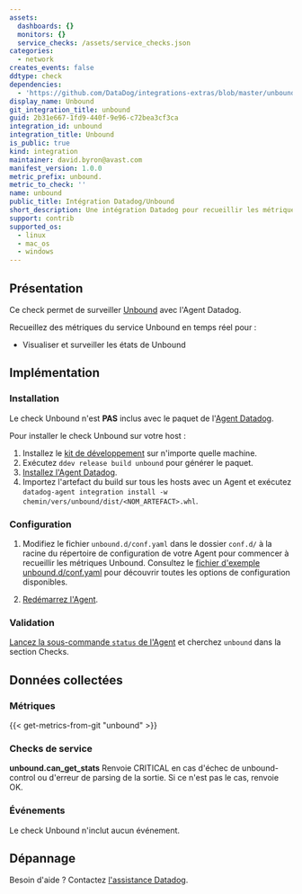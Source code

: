```yaml
---
assets:
  dashboards: {}
  monitors: {}
  service_checks: /assets/service_checks.json
categories:
  - network
creates_events: false
ddtype: check
dependencies:
  - 'https://github.com/DataDog/integrations-extras/blob/master/unbound/README.md'
display_name: Unbound
git_integration_title: unbound
guid: 2b31e667-1fd9-440f-9e96-c72bea3cf3ca
integration_id: unbound
integration_title: Unbound
is_public: true
kind: integration
maintainer: david.byron@avast.com
manifest_version: 1.0.0
metric_prefix: unbound.
metric_to_check: ''
name: unbound
public_title: Intégration Datadog/Unbound
short_description: Une intégration Datadog pour recueillir les métriques Unbound
support: contrib
supported_os:
  - linux
  - mac_os
  - windows
---
```

## Présentation

Ce check permet de surveiller [Unbound][1] avec l'Agent Datadog.

Recueillez des métriques du service Unbound en temps réel pour :

* Visualiser et surveiller les états de Unbound

## Implémentation

### Installation

Le check Unbound n'est **PAS** inclus avec le paquet de l'[Agent Datadog][2].

Pour installer le check Unbound sur votre host :

1. Installez le [kit de développement][3] sur n'importe quelle machine.
2. Exécutez `ddev release build unbound` pour générer le paquet.
3. [Installez l'Agent Datadog][4].
4. Importez l'artefact du build sur tous les hosts avec un Agent et exécutez `datadog-agent integration install -w chemin/vers/unbound/dist/<NOM_ARTEFACT>.whl`.

### Configuration

1. Modifiez le fichier `unbound.d/conf.yaml` dans le dossier `conf.d/` à la racine du
   répertoire de configuration de votre Agent pour commencer à recueillir les métriques Unbound. Consultez
   le [fichier d'exemple unbound.d/conf.yaml][5] pour découvrir toutes les options de configuration disponibles.

2. [Redémarrez l'Agent][6].

### Validation

[Lancez la sous-commande `status` de l'Agent][7] et cherchez `unbound` dans la section Checks.

## Données collectées

### Métriques
{{< get-metrics-from-git "unbound" >}}


### Checks de service

**unbound.can_get_stats**
Renvoie CRITICAL en cas d'échec de unbound-control ou d'erreur de parsing de la sortie. Si ce n'est pas le cas, renvoie OK.

### Événements

Le check Unbound n'inclut aucun événement.

## Dépannage

Besoin d'aide ? Contactez [l'assistance Datadog][9].

[1]: https://nlnetlabs.nl/documentation/unbound/unbound-control/
[2]: https://docs.datadoghq.com/fr/agent
[3]: https://docs.datadoghq.com/fr/developers/integrations/new_check_howto/#developer-toolkit
[4]: https://app.datadoghq.com/account/settings#agent
[5]: https://github.com/DataDog/integrations-extras/blob/master/unbound/datadog_checks/unbound/data/conf.yaml.example
[6]: https://docs.datadoghq.com/fr/agent/guide/agent-commands/#start-stop-and-restart-the-agent
[7]: https://docs.datadoghq.com/fr/agent/guide/agent-commands/#agent-status-and-information
[8]: https://github.com/DataDog/integrations-extras/blob/master/unbound/metadata.csv
[9]: https://docs.datadoghq.com/fr/help


